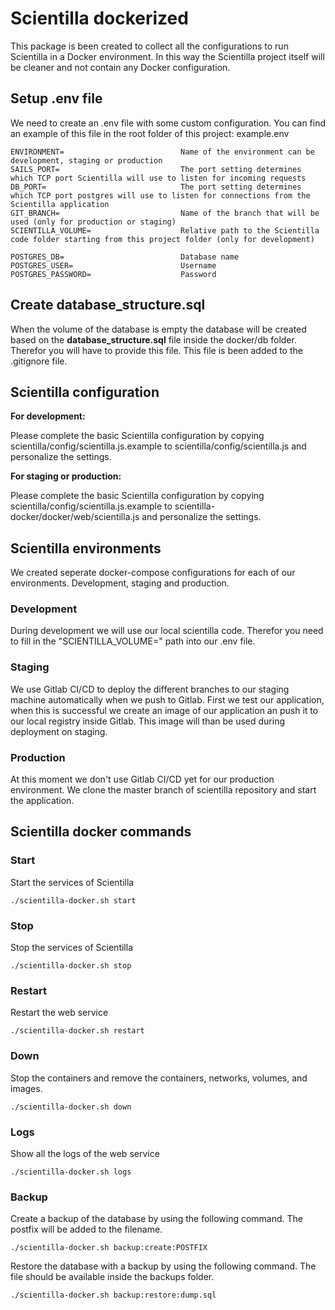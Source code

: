 # Scientilla dockerized

This package is been created to collect all the configurations to run Scientilla in a Docker environment. In this way the Scientilla project itself will be cleaner and not contain any Docker configuration.

## Setup .env file

We need to create an .env file with some custom configuration. You can find an example of this file in the root folder of this project: example.env

```
ENVIRONMENT=                          Name of the environment can be development, staging or production
SAILS_PORT=                           The port setting determines which TCP port Scientilla will use to listen for incoming requests
DB_PORT=                              The port setting determines which TCP port postgres will use to listen for connections from the Scientilla application
GIT_BRANCH=                           Name of the branch that will be used (only for production or staging)
SCIENTILLA_VOLUME=                    Relative path to the Scientilla code folder starting from this project folder (only for development)

POSTGRES_DB=                          Database name
POSTGRES_USER=                        Username
POSTGRES_PASSWORD=                    Password
```

## Create database_structure.sql

When the volume of the database is empty the database will be created based on the **database_structure.sql** file inside the docker/db folder. Therefor you will have to provide this file. This file is been added to the .gitignore file.

## Scientilla configuration
**For development:**

Please complete the basic Scientilla configuration by copying scientilla/config/scientilla.js.example to scientilla/config/scientilla.js and personalize the settings. 

**For staging or production:**

Please complete the basic Scientilla configuration by copying scientilla/config/scientilla.js.example to scientilla-docker/docker/web/scientilla.js and personalize the settings. 


## Scientilla environments
We created seperate docker-compose configurations for each of our environments. Development, staging and production.

### Development
During development we will use our local scientilla code. Therefor you need to fill in the "SCIENTILLA_VOLUME=" path into our .env file.

### Staging
We use Gitlab CI/CD to deploy the different branches to our staging machine automatically when we push to Gitlab. First we test our application, when this is successful we create an image of our application an push it to our local registry inside Gitlab. This image will than be used during deployment on staging.

### Production
At this moment we don't use Gitlab CI/CD yet for our production environment. We clone the master branch of scientilla repository and start the application.


## Scientilla docker commands

### Start
Start the services of Scientilla
```
./scientilla-docker.sh start
```

### Stop
Stop the services of Scientilla
```
./scientilla-docker.sh stop
```

### Restart
Restart the web service
```
./scientilla-docker.sh restart
```

### Down
Stop the containers and remove the containers, networks, volumes, and images.
```
./scientilla-docker.sh down
```

### Logs
Show all the logs of the web service
```
./scientilla-docker.sh logs
```

### Backup
Create a backup of the database by using the following command. The postfix will be added to the filename.
```
./scientilla-docker.sh backup:create:POSTFIX
```

Restore the database with a backup by using the following command. The file should be available inside the backups folder.
```
./scientilla-docker.sh backup:restore:dump.sql
```